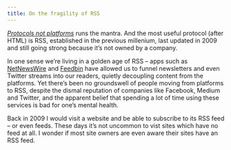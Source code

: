 ```yaml
---
title: On the fragility of RSS
---
```


_[Protocols not platforms](https://knightcolumbia.org/content/protocols-not-platforms-a-technological-approach-to-free-speech)_ runs the mantra. And the most useful protocol (after HTML) is RSS, established in the previous millenium, last updated in 2009 and still going strong because it’s not owned by a company.

In one sense we’re living in a golden age of RSS – apps such as [NetNewsWire](https://netnewswire.com/) and [Feedbin](https://feedbin.com) have allowed us to funnel newsletters and even Twitter streams into our readers, quietly decoupling content from the platforms. Yet there’s been no groundswell of people moving from platforms to RSS, despite the dismal reputation of companies like Facebook, Medium and Twitter, and the apparent belief that spending a lot of time using these services is bad for one’s mental health.

Back in 2009 I would visit a website and be able to subscribe to its RSS feed – or even feeds. These days it’s not uncommon to vist sites which have no feed at all. I wonder if most site owners are even aware their sites have an RSS feed.